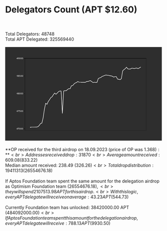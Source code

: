 # Delegators Count (APT $12.60)<br><br>
Total Delegators: 48748<br>
Total APT Delegated: 325569440<br><br>
![Delegators Plot](delegators_plot.png)<br><br>
**OP received for the third airdrop on 18.09.2023 (price of OP was $1.368):**<br>
Addresses received drop: 31870<br>
Average amount received: 609.08 ($833.22)<br>
Median amount received: 238.49 ($326.26)<br>
Total drop distribution: 19411313 ($26554676.18)<br><br>
If Aptos Foundation team spent the same amount for the delegation airdrop as Optimism Foundation team ($26554676.18),<br>
they will spend 2107513.98 APT for this airdrop.<br>
With this logic, every APT delegate will receive on average: 43.23 APT ($544.73)<br><br>
Currently Foundation team has unlocked: 38420000.00 APT ($484092000.00)<br>
If Aptos Foundation team spent this amount for the delegation airdrop, every APT delegate will receive : 788.13 APT ($9930.50)<br>
